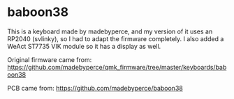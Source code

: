 # baboon38

This is a keyboard made by madebyperce, and my version of it uses an RP2040 (svlinky), so I had to adapt the firmware completely. I also added a WeAct ST7735 VIK module so it has a display as well.

Original firmware came from:
https://github.com/madebyperce/qmk_firmware/tree/master/keyboards/baboon38

PCB came from:
https://github.com/madebyperce/baboon38
